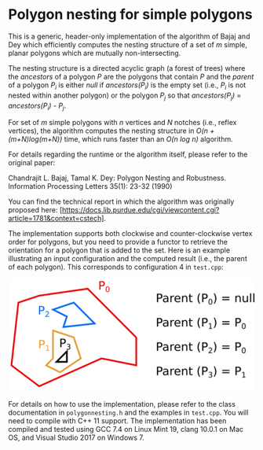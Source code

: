 # Polygon nesting for simple polygons

This is a generic, header-only implementation of the algorithm of Bajaj and Dey which efficiently computes the nesting structure of a set of *m* simple, planar polygons which are mutually non-intersecting.

The nesting structure is a directed acyclic graph (a forest of trees) where the *ancestors* of a polygon *P* are the polygons that contain *P* and the *parent* of a polygon *P<sub>i</sub>* is either *null* if *ancestors(P<sub>i</sub>)* is the empty set (i.e., *P<sub>i</sub>* is not nested within another polygon) or the polygon *P<sub>j</sub>* so that *ancestors(P<sub>j</sub>)* = *ancestors(P<sub>i</sub>) - P<sub>j</sub>*. 

For set of *m* simple polygons with *n* vertices and *N* notches (i.e., reflex vertices), the algorithm computes the nesting structure in *O(n + (m+N)log(m+N))* time, which runs faster than an *O(n log n)* algorithm.

For details regarding the runtime or the algorithm itself, please refer to the original paper:

Chandrajit L. Bajaj, Tamal K. Dey: Polygon Nesting and Robustness. Information Processing Letters 35(1): 23-32 (1990)

You can find the technical report in which the algorithm was originally proposed here: [https://docs.lib.purdue.edu/cgi/viewcontent.cgi?article=1781&context=cstech].

The implementation supports both clockwise and counter-clockwise vertex order for polygons, but you need to provide a functor to retrieve the orientation for a polygon that is added to the set. Here is an example illustrating an input configuration and the computed result (i.e., the parent of each polygon). This corresponds to configuration 4 in `test.cpp`:

![Polygon nesting example](polygon_nesting_example.png)

For details on how to use the implementation, please refer to the class documentation in `polygonnesting.h` and the examples in `test.cpp`. You will need to compile with C++ 11 support. The implementation has been compiled and tested using GCC 7.4 on Linux Mint 19, clang 10.0.1 on Mac OS, and Visual Studio 2017 on Windows 7.
